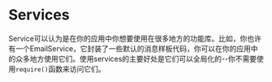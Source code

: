 # Services
Service可以认为是在你的应用中你想要使用在很多地方的功能库。比如，你也许有一个EmailService，它封装了一些默认的消息样板代码，你可以在你的应用中的众多地方使用它们。使用services的主要好处是它们可以全局化的--你不需要使用`require()`函数来访问它们。

<docmeta name="displayName" value="Services">

